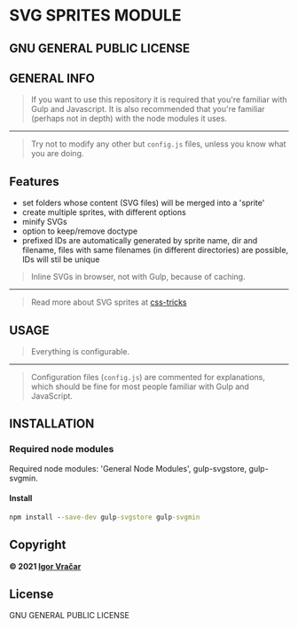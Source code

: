 # SVG SPRITES MODULE

## GNU GENERAL PUBLIC LICENSE

## GENERAL INFO

> If you want to use this repository it is required that you're familiar with Gulp and Javascript.
> It is also recommended that you're familiar (perhaps not in depth) with the node modules it uses.

---

> Try not to modify any other but `config.js` files, unless you know what you are doing.

## Features

-  set folders whose content (SVG files) will be merged into a 'sprite'
-  create multiple sprites, with different options
-  minify SVGs
-  option to keep/remove doctype
-  prefixed IDs are automatically generated by sprite name, dir and filename, files with same filenames (in different directories) are possible, IDs will stil be unique

> Inline SVGs in browser, not with Gulp, because of caching.

---

> Read more about SVG sprites at [css-tricks](https://css-tricks.com/svg-symbol-good-choice-icons/)

## USAGE

> Everything is configurable.

---

> Configuration files (`config.js`) are commented for explanations, which should be fine for most people familiar with Gulp and JavaScript.

## INSTALLATION

### Required node modules

Required node modules: 'General Node Modules', gulp-svgstore, gulp-svgmin.

#### Install

```cmd
npm install --save-dev gulp-svgstore gulp-svgmin
```

## Copyright

**© 2021 [Igor Vračar](https://www.igorvracar.com)**

## License

GNU GENERAL PUBLIC LICENSE
